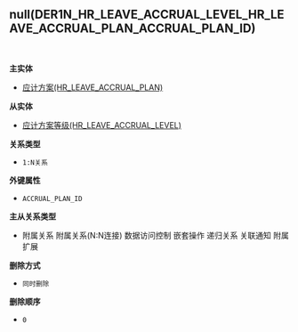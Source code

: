 ## null(DER1N_HR_LEAVE_ACCRUAL_LEVEL_HR_LEAVE_ACCRUAL_PLAN_ACCRUAL_PLAN_ID) <!-- {docsify-ignore-all} -->



<br>
<p class="panel-title"><b>主实体</b></p>

* [应计方案(HR_LEAVE_ACCRUAL_PLAN)](module/hr/hr_leave_accrual_plan)

<p class="panel-title"><b>从实体</b></p>

* [应计方案等级(HR_LEAVE_ACCRUAL_LEVEL)](module/hr/hr_leave_accrual_level)

<p class="panel-title"><b>关系类型</b></p>

* `1:N关系`

<p class="panel-title"><b>外键属性</b></p>

* `ACCRUAL_PLAN_ID`

<p class="panel-title"><b>主从关系类型</b></p>

* <i class="fa fa-square"/></i> 附属关系 <i class="fa fa-square"/></i> 附属关系(N:N连接) <i class="fa fa-square"/></i> 数据访问控制 <i class="fa fa-square"/></i> 嵌套操作 <i class="fa fa-square"/></i> 递归关系 <i class="fa fa-square"/></i> 关联通知 <i class="fa fa-square"/></i> 附属扩展

<p class="panel-title"><b>删除方式</b></p>

* `同时删除`

<p class="panel-title"><b>删除顺序</b></p>

* `0`
